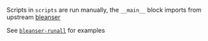 Scripts in `scripts` are run manually, the `__main__` block imports from upstream [bleanser](https://github.com/karlicoss/bleanser)

See [`bleanser-runall`](./bleanser-runall) for examples
